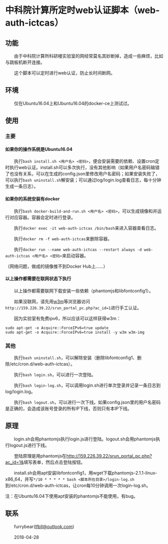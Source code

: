# 中科院计算所定时web认证脚本（web-auth-ictcas）

## 功能

　　由于中科院计算所科研楼实验室的网经常莫名其妙断掉，造成一些麻烦，比如与跳板机断开连接。

　　这个脚本可以定时进行web认证，防止长时间断网。

## 环境

　　仅在Ubuntu16.04上和Ubuntu16.04的docker-ce上测试过。

## 使用

### 主要

#### 如果你的操作系统是Ubuntu16.04

　　执行`bash install.sh <用户名> <密码>`，便会安装需要的依赖、设置cron定时执行web认证。install.sh可以多次执行，没有其他影响（如果用户名密码输错了也没有关系，可以在生成的config.json里修改用户名密码；如果安装失败了，可以执行`bash uninstall.sh`解安装；可以通过log/login.log查看日志，每十分钟生成一条日志）。

#### 如果你的系统安装有docker

　　执行`bash docker-build-and-run.sh <用户名> <密码>`，可以生成镜像和并运行对应容器。容器会定时进行登录。

　　执行`docker exec -it web-auth-ictcas /bin/bash`来进入容器查看日志。

　　执行`docker rm -f web-auth-ictcas`来删除容器。

　　执行`docker run --name web-auth-ictcas --restart always -d web-auth-ictcas <用户名> <密码>`来启动容器。

（网络问题，做成的镜像推不到Docker Hub上……）

#### 以上操作都需要在联网状态下执行

　　以上操作都需要联网下载安装一些依赖（phantomjs和libfontconfig1）。

　　如果没联网，请先用[w3m](https://pkgs.org/download/w3m)等浏览器访问`http://159.226.39.22/srun_portal_pc.php?ac_id=1`进行手工认证。

　　因为实验室有免费ipv6，所以应该可以这样获得w3m：

```
sudo apt-get -o Acquire::ForceIPv6=true update
sudo apt-get -o Acquire::ForceIPv6=true install -y w3m w3m-img
```

### 其他

　　执行`bash uninstall.sh`，可以解除安装（删除libfontconfig1、删除/etc/cron.d/web-auth-ictcas）。

　　执行`bash login.sh`，可以进行一次登陆。

　　执行`bash login-log.sh`，可以调用login.sh进行单次登录并记录一条日志到log/login.log。

　　执行`bash logout.sh`，可以进行一次下线。如果config.json里的用户名密码是正确的，会造成该账号登录的所有IP下线，否则只有本IP下线。

## 原理

　　login.sh会用phantomjs执行login.js进行登陆。logout.sh会用phantomjs执行logout.js进行下线。

　　登陆原理是用phantomjs在<http://159.226.39.22/srun_portal_pc.php?ac_id=1&>填写表单，然后点击登陆按钮。

　　install.sh会用apt安装libfontconfig1，用wget下载phantomjs-2.1.1-linux-x86_64，并写`*/10 * * * * * bash <脚本所在目录>/login-log.sh`到/etc/cron.d/web-auth-ictcas，让cron每10分钟调用一次login-log.sh。

注：在Ubuntu16.04下使用apt安装的phantomjs不能使用，有bug。

## 联系

　　furrybear(lfbll@outlook.com) 

　　2018-04-28
